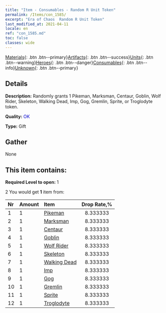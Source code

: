 ```yaml
---
title: "Item - Consumables - Random R Unit Token"
permalink: /Items/con_1585/
excerpt: "Era of Chaos  Random R Unit Token"
last_modified_at: 2021-04-11
locale: en
ref: "con_1585.md"
toc: false
classes: wide
---
```

 [Materials](/Items/){: .btn .btn--primary}[Artifacts](/Items/Artifacts/){: .btn .btn--success}[Units](/Items/Units/){: .btn .btn--warning}[Heroes](/Items/Heroes/){: .btn .btn--danger}[Consumables](/Items/Consumables/){: .btn .btn--info}[Unknown](/Items/Unknown/){: .btn .btn--primary}

## Details
 **Description:** Randomly grants 1 Pikeman, Marksman, Centaur, Goblin, Wolf Rider, Skeleton, Walking Dead, Imp, Gog, Gremlin, Sprite, or Troglodyte token.

 **Quality:** <span style="color: #0000CD">OK</span>

 **Type:** Gift

## Gather

  None

## This item contains:

 **Required Level to open:** 1

 2 You would get **1** item  from:

  | Nr | Amount |     Item    | Drop Rate,% |
  |:---|:-------|:------------|:---------:|
  | 1 | 1 | [Pikeman](/Items/unt_190/) | 8.333333 | 
  | 2 | 1 | [Marksman](/Items/unt_191/) | 8.333333 | 
  | 3 | 1 | [Centaur](/Items/unt_199/) | 8.333333 | 
  | 4 | 1 | [Goblin](/Items/unt_217/) | 8.333333 | 
  | 5 | 1 | [Wolf Rider](/Items/unt_218/) | 8.333333 | 
  | 6 | 1 | [Skeleton](/Items/unt_208/) | 8.333333 | 
  | 7 | 1 | [Walking Dead](/Items/unt_209/) | 8.333333 | 
  | 8 | 1 | [Imp](/Items/unt_226/) | 8.333333 | 
  | 9 | 1 | [Gog](/Items/unt_227/) | 8.333333 | 
  | 10 | 1 | [Gremlin](/Items/unt_235/) | 8.333333 | 
  | 11 | 1 | [Sprite](/Items/unt_262/) | 8.333333 | 
  | 12 | 1 | [Troglodyte](/Items/unt_244/) | 8.333333 | 
